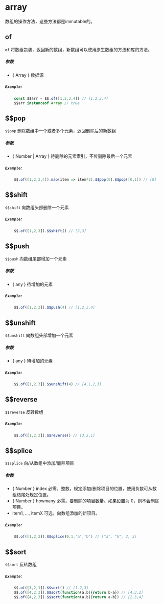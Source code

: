 # array
数组的操作方法，这些方法都是immutable的。

## of
`of` 将数组包装，返回新的数组，新数组可以使用原生数组的方法和库的方法。
##### 参数
* { Array } 数据源
##### `Example`:
```js
    const $$arr = $$.of([1,2,3,4]) // [1,2,3,4]
    $$arr instanceof Array // true
```

## $$pop
`$$pop` 删除数组中一个或者多个元素，返回删除后的新数组
##### 参数
* { Number \| Array } 待删除的元素索引，不传删除最后一个元素
##### `Example`:
```js
    $$.of([1,2,3,4]).map(item => item*2).$$pop(0).$$pop([0,1]) // [8] 
```


## $$shift
`$$shift` 向数组头部删除一个元素
##### `Example`:
```js
    $$.of([1,2,3]).$$shift() // [2,3] 
```


## $$push
`$$push` 向数组尾部增加一个元素
##### 参数
* { any } 待增加的元素
##### `Example`:
```js
    $$.of([1,2,3]).$$push(4) // [1,2,3,4] 
```


## $$unshift
`$$unshift` 向数组头部增加一个元素
##### 参数
* { any } 待增加的元素
##### `Example`:
```js
    $$.of([1,2,3]).$$unshift(4) // [4,1,2,3] 
```

## $$reverse
`$$reverse` 反转数组

##### `Example`:
```js
    $$.of([1,2,3]).$$reverse() // [3,2,1] 
```

## $$splice
`$$splice` 向/从数组中添加/删除项目
##### 参数
* { Number } index   必需。整数，规定添加/删除项目的位置，使用负数可从数组结尾处规定位置。
* { Number } howmany 必需。要删除的项目数量。如果设置为 0，则不会删除项目。
* item1, ..., itemX	 可选。向数组添加的新项目。
##### `Example`:
```js
    $$.of([1,2,3]).$$splice(0,1,'a','b') // ["a", "b", 2, 3]
```

## $$sort
`$$sort` 反转数组

##### `Example`:
```js
    $$.of([3,2,1]).$$sort() // [1,2,3] 
    $$.of([4,2,3]).$$sort(function(a,b){return b-a}) // [4,3,2]
    $$.of([4,2,3]).$$sort(function(a,b){return a-b}) // [2,3,4]
```